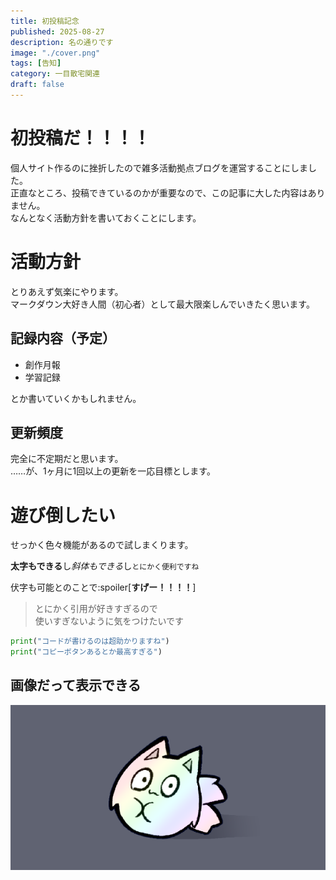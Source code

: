 ```yaml
---
title: 初投稿記念
published: 2025-08-27
description: 名の通りです
image: "./cover.png"
tags: [告知]
category: 一目散宅関連
draft: false
---
```

# 初投稿だ！！！！

個人サイト作るのに挫折したので雑多活動拠点ブログを運営することにしました。  
正直なところ、投稿できているのかが重要なので、この記事に大した内容はありません。  
なんとなく活動方針を書いておくことにします。  


# 活動方針

とりあえず気楽にやります。  
マークダウン大好き人間（初心者）として最大限楽しんでいきたく思います。


## 記録内容（予定）

- 創作月報
- 学習記録  
  
とか書いていくかもしれません。


## 更新頻度

完全に不定期だと思います。  
……が、1ヶ月に1回以上の更新を一応目標とします。  


# 遊び倒したい

せっかく色々機能があるので試しまくります。  

**太字もできる**し*斜体もできる*し`とにかく便利ですね`  

伏字も可能とのことで:spoiler[**すげー！！！！**]

> とにかく引用が好きすぎるので  
> 使いすぎないように気をつけたいです  

```Python
print("コードが書けるのは超助かりますね")
print("コピーボタンあるとか最高すぎる")
```

## 画像だって表示できる

![メインビジュアル](./cover.png "コイツが居過ぎて最早しつこいですね")